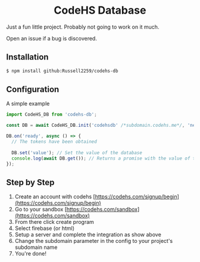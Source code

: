 <h1 align="center">CodeHS Database</h1>

Just a fun little project. Probably not going to work on it much.

Open an issue if a bug is discovered.

## Installation
````bash
$ npm install github:Russell2259/codehs-db
````

## Configuration
A simple example
````javascript
import CodeHS_DB from 'codehs-db';

const DB = await CodeHS_DB.init('codehsdb' /*subdomain.codehs.me*/, 'new_database' /*The name of your database. Acts sort of like a file or a folder. If you are using a more common instance do not anticipate security*/);

DB.on('ready', async () => {
  // The tokens have been obtained
  
  DB.set('value'); // Set the value of the database
  console.log(await DB.get()); // Returns a promise with the value of the database
});
````

## Step by Step
1. Create an account with codehs [https://codehs.com/signup/begin](https://codehs.com/signup/begin)
2. Go to your sandbox [https://codehs.com/sandbox](https://codehs.com/sandbox)
3. From there click create program
4. Select firebase (or html)
5. Setup a server and complete the integration as show above
6. Change the subdomain parameter in the config to your project's subdomain name
7. You're done!
